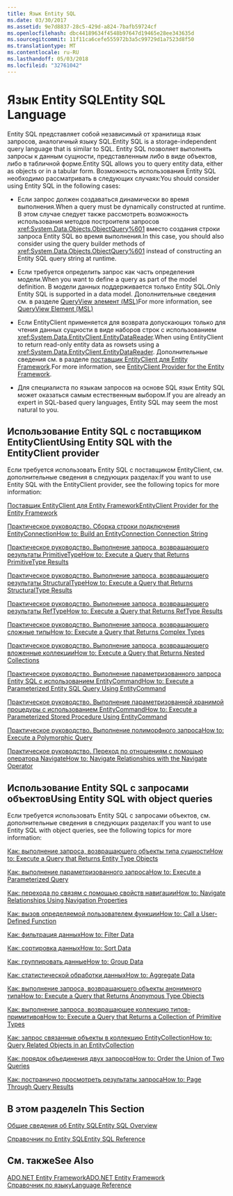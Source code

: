 ```yaml
---
title: Язык Entity SQL
ms.date: 03/30/2017
ms.assetid: 9e7d8837-28c5-429d-a824-7bafb59724cf
ms.openlocfilehash: dbc44189634f4548b97647d19465e28ee343635d
ms.sourcegitcommit: 11f11ca6cefe555972b3a5c99729d1a7523d8f50
ms.translationtype: MT
ms.contentlocale: ru-RU
ms.lasthandoff: 05/03/2018
ms.locfileid: "32761042"
---
```

# <a name="entity-sql-language"></a><span data-ttu-id="fda09-102">Язык Entity SQL</span><span class="sxs-lookup"><span data-stu-id="fda09-102">Entity SQL Language</span></span>
<span data-ttu-id="fda09-103">Entity SQL представляет собой независимый от хранилища язык запросов, аналогичный языку SQL.</span><span class="sxs-lookup"><span data-stu-id="fda09-103">Entity SQL is a storage-independent query language that is similar to SQL.</span></span> <span data-ttu-id="fda09-104">Entity SQL позволяет выполнять запросы к данным сущности, представленным либо в виде объектов, либо в табличной форме.</span><span class="sxs-lookup"><span data-stu-id="fda09-104">Entity SQL allows you to query entity data, either as objects or in a tabular form.</span></span> <span data-ttu-id="fda09-105">Возможность использования Entity SQL необходимо рассматривать в следующих случаях:</span><span class="sxs-lookup"><span data-stu-id="fda09-105">You should consider using Entity SQL in the following cases:</span></span>  
  
-   <span data-ttu-id="fda09-106">Если запрос должен создаваться динамически во время выполнения.</span><span class="sxs-lookup"><span data-stu-id="fda09-106">When a query must be dynamically constructed at runtime.</span></span> <span data-ttu-id="fda09-107">В этом случае следует также рассмотреть возможность использования методов построителя запросов <xref:System.Data.Objects.ObjectQuery%601> вместо создания строки запроса Entity SQL во время выполнения.</span><span class="sxs-lookup"><span data-stu-id="fda09-107">In this case, you should also consider using the query builder methods of <xref:System.Data.Objects.ObjectQuery%601> instead of constructing an Entity SQL query string at runtime.</span></span>  
  
-   <span data-ttu-id="fda09-108">Если требуется определить запрос как часть определения модели.</span><span class="sxs-lookup"><span data-stu-id="fda09-108">When you want to define a query as part of the model definition.</span></span> <span data-ttu-id="fda09-109">В модели данных поддерживается только Entity SQL.</span><span class="sxs-lookup"><span data-stu-id="fda09-109">Only Entity SQL is supported in a data model.</span></span> <span data-ttu-id="fda09-110">Дополнительные сведения см. в разделе [QueryView элемент (MSL)](http://msdn.microsoft.com/library/f0426b34-45cb-4fd7-9777-e0570c5e0e80)</span><span class="sxs-lookup"><span data-stu-id="fda09-110">For more information, see [QueryView Element (MSL)](http://msdn.microsoft.com/library/f0426b34-45cb-4fd7-9777-e0570c5e0e80)</span></span>  
  
-   <span data-ttu-id="fda09-111">Если EntityClient применяется для возврата допускающих только для чтения данных сущности в виде наборов строк с использованием <xref:System.Data.EntityClient.EntityDataReader>.</span><span class="sxs-lookup"><span data-stu-id="fda09-111">When using EntityClient to return read-only entity data as rowsets using a <xref:System.Data.EntityClient.EntityDataReader>.</span></span> <span data-ttu-id="fda09-112">Дополнительные сведения см. в разделе [поставщик EntityClient для Entity Framework](../../../../../../docs/framework/data/adonet/ef/entityclient-provider-for-the-entity-framework.md).</span><span class="sxs-lookup"><span data-stu-id="fda09-112">For more information, see [EntityClient Provider for the Entity Framework](../../../../../../docs/framework/data/adonet/ef/entityclient-provider-for-the-entity-framework.md).</span></span>  
  
-   <span data-ttu-id="fda09-113">Для специалиста по языкам запросов на основе SQL язык Entity SQL может оказаться самым естественным выбором.</span><span class="sxs-lookup"><span data-stu-id="fda09-113">If you are already an expert in SQL-based query languages, Entity SQL may seem the most natural to you.</span></span>  
  
## <a name="using-entity-sql-with-the-entityclient-provider"></a><span data-ttu-id="fda09-114">Использование Entity SQL с поставщиком EntityClient</span><span class="sxs-lookup"><span data-stu-id="fda09-114">Using Entity SQL with the EntityClient provider</span></span>  
 <span data-ttu-id="fda09-115">Если требуется использовать Entity SQL с поставщиком EntityClient, см. дополнительные сведения в следующих разделах:</span><span class="sxs-lookup"><span data-stu-id="fda09-115">If you want to use Entity SQL with the EntityClient provider, see the following topics for more information:</span></span>  
  
 [<span data-ttu-id="fda09-116">Поставщик EntityClient для Entity Framework</span><span class="sxs-lookup"><span data-stu-id="fda09-116">EntityClient Provider for the Entity Framework</span></span>](../../../../../../docs/framework/data/adonet/ef/entityclient-provider-for-the-entity-framework.md)  
  
 [<span data-ttu-id="fda09-117">Практическое руководство. Сборка строки подключения EntityConnection</span><span class="sxs-lookup"><span data-stu-id="fda09-117">How to: Build an EntityConnection Connection String</span></span>](../../../../../../docs/framework/data/adonet/ef/how-to-build-an-entityconnection-connection-string.md)  
  
 [<span data-ttu-id="fda09-118">Практическое руководство. Выполнение запроса, возвращающего результаты PrimitiveType</span><span class="sxs-lookup"><span data-stu-id="fda09-118">How to: Execute a Query that Returns PrimitiveType Results</span></span>](../../../../../../docs/framework/data/adonet/ef/how-to-execute-a-query-that-returns-primitivetype-results.md)  
  
 [<span data-ttu-id="fda09-119">Практическое руководство. Выполнение запроса, возвращающего результаты StructuralType</span><span class="sxs-lookup"><span data-stu-id="fda09-119">How to: Execute a Query that Returns StructuralType Results</span></span>](../../../../../../docs/framework/data/adonet/ef/how-to-execute-a-query-that-returns-structuraltype-results.md)  
  
 [<span data-ttu-id="fda09-120">Практическое руководство. Выполнение запроса, возвращающего результаты RefType</span><span class="sxs-lookup"><span data-stu-id="fda09-120">How to: Execute a Query that Returns RefType Results</span></span>](../../../../../../docs/framework/data/adonet/ef/how-to-execute-a-query-that-returns-reftype-results.md)  
  
 [<span data-ttu-id="fda09-121">Практическое руководство. Выполнение запроса, возвращающего сложные типы</span><span class="sxs-lookup"><span data-stu-id="fda09-121">How to: Execute a Query that Returns Complex Types</span></span>](../../../../../../docs/framework/data/adonet/ef/how-to-execute-a-query-that-returns-complex-types.md)  
  
 [<span data-ttu-id="fda09-122">Практическое руководство. Выполнение запроса, возвращающего вложенные коллекции</span><span class="sxs-lookup"><span data-stu-id="fda09-122">How to: Execute a Query that Returns Nested Collections</span></span>](../../../../../../docs/framework/data/adonet/ef/how-to-execute-a-query-that-returns-nested-collections.md)  
  
 [<span data-ttu-id="fda09-123">Практическое руководство. Выполнение параметризованного запроса Entity SQL с использованием EntityCommand</span><span class="sxs-lookup"><span data-stu-id="fda09-123">How to: Execute a Parameterized Entity SQL Query Using EntityCommand</span></span>](../../../../../../docs/framework/data/adonet/ef/how-to-execute-a-parameterized-entity-sql-query-using-entitycommand.md)  
  
 [<span data-ttu-id="fda09-124">Практическое руководство. Выполнение параметризованной хранимой процедуры с использованием EntityCommand</span><span class="sxs-lookup"><span data-stu-id="fda09-124">How to: Execute a Parameterized Stored Procedure Using EntityCommand</span></span>](../../../../../../docs/framework/data/adonet/ef/how-to-execute-a-parameterized-stored-procedure-using-entitycommand.md)  
  
 [<span data-ttu-id="fda09-125">Практическое руководство. Выполнение полиморфного запроса</span><span class="sxs-lookup"><span data-stu-id="fda09-125">How to: Execute a Polymorphic Query</span></span>](../../../../../../docs/framework/data/adonet/ef/how-to-execute-a-polymorphic-query.md)  
  
 [<span data-ttu-id="fda09-126">Практическое руководство. Переход по отношениям с помощью оператора Navigate</span><span class="sxs-lookup"><span data-stu-id="fda09-126">How to: Navigate Relationships with the Navigate Operator</span></span>](../../../../../../docs/framework/data/adonet/ef/how-to-navigate-relationships-with-the-navigate-operator.md)  
  
## <a name="using-entity-sql-with-object-queries"></a><span data-ttu-id="fda09-127">Использование Entity SQL с запросами объектов</span><span class="sxs-lookup"><span data-stu-id="fda09-127">Using Entity SQL with object queries</span></span>  
 <span data-ttu-id="fda09-128">Если требуется использовать Entity SQL с запросами объектов, см. дополнительные сведения в следующих разделах:</span><span class="sxs-lookup"><span data-stu-id="fda09-128">If you want to use Entity SQL with object queries, see the following topics for more information:</span></span>  
  
 [<span data-ttu-id="fda09-129">Как: выполнение запроса, возвращающего объекты типа сущности</span><span class="sxs-lookup"><span data-stu-id="fda09-129">How to: Execute a Query that Returns Entity Type Objects</span></span>](http://msdn.microsoft.com/library/f73e137d-1534-42bb-9e31-99ca42c19b48)  
  
 [<span data-ttu-id="fda09-130">Как: выполнение параметризованного запроса</span><span class="sxs-lookup"><span data-stu-id="fda09-130">How to: Execute a Parameterized Query</span></span>](http://msdn.microsoft.com/library/42048f03-c65c-4d98-b50a-3e7d537a63e8)  
  
 [<span data-ttu-id="fda09-131">Как: перехода по связям с помощью свойств навигации</span><span class="sxs-lookup"><span data-stu-id="fda09-131">How to: Navigate Relationships Using Navigation Properties</span></span>](http://msdn.microsoft.com/library/b1d71c7d-16a7-4b46-96ac-690176bd5057)  
  
 [<span data-ttu-id="fda09-132">Как: вызов определяемой пользователем функции</span><span class="sxs-lookup"><span data-stu-id="fda09-132">How to: Call a User-Defined Function</span></span>](http://msdn.microsoft.com/library/ad131b86-8b4e-4747-8605-d4fc64fb9d02)  
  
 [<span data-ttu-id="fda09-133">Как: фильтрация данных</span><span class="sxs-lookup"><span data-stu-id="fda09-133">How to: Filter Data</span></span>](http://msdn.microsoft.com/library/776f8556-3350-4572-804a-b1513515c1b2)  
  
 [<span data-ttu-id="fda09-134">Как: сортировка данных</span><span class="sxs-lookup"><span data-stu-id="fda09-134">How to: Sort Data</span></span>](http://msdn.microsoft.com/library/c05f2506-cb9d-4ebc-822b-300042ad53e7)  
  
 [<span data-ttu-id="fda09-135">Как: группировать данные</span><span class="sxs-lookup"><span data-stu-id="fda09-135">How to: Group Data</span></span>](http://msdn.microsoft.com/library/df801d9d-9a8a-4157-97a6-5016b18998e1)  
  
 [<span data-ttu-id="fda09-136">Как: статистической обработки данных</span><span class="sxs-lookup"><span data-stu-id="fda09-136">How to: Aggregate Data</span></span>](http://msdn.microsoft.com/library/4cf04ce8-3c0f-4f88-9d97-8fac8622598d)  
  
 [<span data-ttu-id="fda09-137">Как: выполнение запроса, возвращающего объекты анонимного типа</span><span class="sxs-lookup"><span data-stu-id="fda09-137">How to: Execute a Query that Returns Anonymous Type Objects</span></span>](http://msdn.microsoft.com/library/3b264025-e911-4d73-90ce-992d2b9d189d)  
  
 [<span data-ttu-id="fda09-138">Как: выполнение запроса, возвращающее коллекцию типов-примитивов</span><span class="sxs-lookup"><span data-stu-id="fda09-138">How to: Execute a Query that Returns a Collection of Primitive Types</span></span>](http://msdn.microsoft.com/library/115b52c0-4f27-4253-8991-284b450000b5)  
  
 [<span data-ttu-id="fda09-139">Как: запрос связанные объекты в коллекцию EntityCollection</span><span class="sxs-lookup"><span data-stu-id="fda09-139">How to: Query Related Objects in an EntityCollection</span></span>](http://msdn.microsoft.com/library/11ce946f-16f8-4c1d-9d80-f740853807ba)  
  
 [<span data-ttu-id="fda09-140">Как: порядок объединения двух запросов</span><span class="sxs-lookup"><span data-stu-id="fda09-140">How to: Order the Union of Two Queries</span></span>](http://msdn.microsoft.com/library/853c583a-eaba-4400-830d-be974e735313)  
  
 [<span data-ttu-id="fda09-141">Как: постранично просмотреть результаты запроса</span><span class="sxs-lookup"><span data-stu-id="fda09-141">How to: Page Through Query Results</span></span>](http://msdn.microsoft.com/library/ffc0f920-e7de-42e0-9b12-ef356421d030)  
  
## <a name="in-this-section"></a><span data-ttu-id="fda09-142">В этом разделе</span><span class="sxs-lookup"><span data-stu-id="fda09-142">In This Section</span></span>  
 [<span data-ttu-id="fda09-143">Общие сведения об Entity SQL</span><span class="sxs-lookup"><span data-stu-id="fda09-143">Entity SQL Overview</span></span>](../../../../../../docs/framework/data/adonet/ef/language-reference/entity-sql-overview.md)  
  
 [<span data-ttu-id="fda09-144">Справочник по Entity SQL</span><span class="sxs-lookup"><span data-stu-id="fda09-144">Entity SQL Reference</span></span>](../../../../../../docs/framework/data/adonet/ef/language-reference/entity-sql-reference.md)  
  
## <a name="see-also"></a><span data-ttu-id="fda09-145">См. также</span><span class="sxs-lookup"><span data-stu-id="fda09-145">See Also</span></span>  
 [<span data-ttu-id="fda09-146">ADO.NET Entity Framework</span><span class="sxs-lookup"><span data-stu-id="fda09-146">ADO.NET Entity Framework</span></span>](../../../../../../docs/framework/data/adonet/ef/index.md)  
 [<span data-ttu-id="fda09-147">Справочник по языку</span><span class="sxs-lookup"><span data-stu-id="fda09-147">Language Reference</span></span>](../../../../../../docs/framework/data/adonet/ef/language-reference/index.md)
